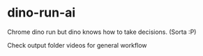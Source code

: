 # dino-run-ai

Chrome dino run but dino knows how to take decisions. (Sorta :P)

Check output folder videos for general workflow
